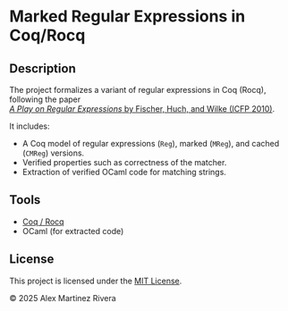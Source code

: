 # Marked Regular Expressions in Coq/Rocq

## Description
The project formalizes a variant of regular expressions in Coq (Rocq), following the paper  
[*A Play on Regular Expressions* by Fischer, Huch, and Wilke (ICFP 2010)](http://sebfisch.github.io/haskell-regexp/regexp-play.pdf).

It includes:
- A Coq model of regular expressions (`Reg`), marked (`MReg`), and cached (`CMReg`) versions.
- Verified properties such as correctness of the matcher.
- Extraction of verified OCaml code for matching strings.

## Tools
- [Coq / Rocq](https://coq.inria.fr/)
- OCaml (for extracted code)

## License
This project is licensed under the [MIT License](LICENSE).

© 2025 Alex Martinez Rivera
